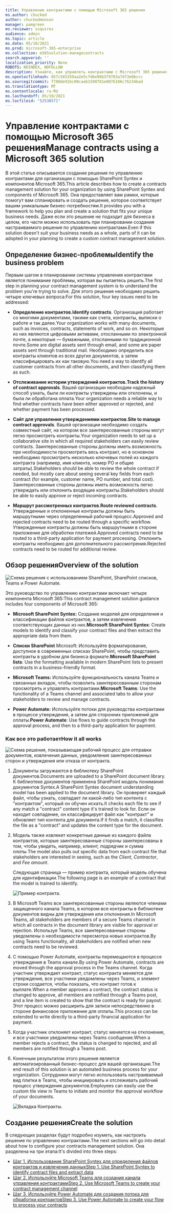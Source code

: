```yaml
---
title: Управление контрактами с помощью Microsoft 365 решения
ms.author: chucked
author: chuckedmonson
manager: pamgreen
ms.reviewer: ssquires
audience: admin
ms.topic: article
ms.date: 05/10/2021
ms.prod: microsoft-365-enterprise
ms.collection: m365solution-managecontracts
search.appverid: ''
localization_priority: None
ROBOTS: NOINDEX, NOFOLLOW
description: Узнайте, как управлять контрактами с Microsoft 365 решения SharePoint, Microsoft Teams и Power Automate.
ms.openlocfilehash: 057c581559aa2e5cfd6e98b379783a7d73e0bccc
ms.sourcegitcommit: f780de91bc00caeb1598781e0076106c76234bad
ms.translationtype: MT
ms.contentlocale: ru-RU
ms.lasthandoff: 05/19/2021
ms.locfileid: "52538571"
---
```

# <a name="manage-contracts-using-a-microsoft-365-solution"></a><span data-ttu-id="e2d1a-103">Управление контрактами с помощью Microsoft 365 решения</span><span class="sxs-lookup"><span data-stu-id="e2d1a-103">Manage contracts using a Microsoft 365 solution</span></span>

<span data-ttu-id="e2d1a-104">В этой статье описывается создание решения по управлению контрактами для организации с помощью SharePoint Syntex и компонентов Microsoft 365.</span><span class="sxs-lookup"><span data-stu-id="e2d1a-104">This article describes how to create a contracts management solution for your organization by using SharePoint Syntex and components of Microsoft 365.</span></span> <span data-ttu-id="e2d1a-105">Она предоставляет вам рамки, которые помогут вам спланировать и создать решение, которое соответствует вашим уникальным бизнес-потребностям.</span><span class="sxs-lookup"><span data-stu-id="e2d1a-105">It provides you with a framework to help you plan and create a solution that fits your unique business needs.</span></span> <span data-ttu-id="e2d1a-106">Даже если это решение не подходит для бизнеса в целом, его части можно использовать при планировании создания настраиваемого решения по управлению контрактами.</span><span class="sxs-lookup"><span data-stu-id="e2d1a-106">Even if this solution doesn't suit your business needs as a whole, parts of it can be adopted in your planning to create a custom contract management solution.</span></span>

## <a name="identify-the-business-problem"></a><span data-ttu-id="e2d1a-107">Определение бизнес-проблемы</span><span class="sxs-lookup"><span data-stu-id="e2d1a-107">Identify the business problem</span></span>

<span data-ttu-id="e2d1a-108">Первым шагом в планировании системы управления контрактами является понимание проблемы, которая вы пытаетесь решить.</span><span class="sxs-lookup"><span data-stu-id="e2d1a-108">The first step in planning your contract management system is to understand the problem you're trying to solve.</span></span> <span data-ttu-id="e2d1a-109">Для этого решения необходимо решить четыре ключевых вопроса:</span><span class="sxs-lookup"><span data-stu-id="e2d1a-109">For this solution, four key issues need to be addressed:</span></span>

- <span data-ttu-id="e2d1a-110">**Определение контрактов.**</span><span class="sxs-lookup"><span data-stu-id="e2d1a-110">**Identify contracts**.</span></span> <span data-ttu-id="e2d1a-111">Организация работает со многими документами, такими как счета, контракты, выписки о работе и так далее.</span><span class="sxs-lookup"><span data-stu-id="e2d1a-111">Your organization works with many documents, such as invoices, contracts, statements of work, and so on.</span></span>  <span data-ttu-id="e2d1a-112">Некоторые из них являются цифровыми активами, отосланными по электронной почте, а некоторые — бумажными, отосланными по традиционной почте.</span><span class="sxs-lookup"><span data-stu-id="e2d1a-112">Some are digital assets sent through email, and some are paper assets sent through traditional mail.</span></span> <span data-ttu-id="e2d1a-113">Необходимо определить все контракты клиентов из всех других документов, а затем классифицировать их как таковую.</span><span class="sxs-lookup"><span data-stu-id="e2d1a-113">You need a way to identify all customer contracts from all other documents, and then classifying them as such.</span></span>

- <span data-ttu-id="e2d1a-114">**Отслеживание истории утверждений контрактов.**</span><span class="sxs-lookup"><span data-stu-id="e2d1a-114">**Track the history of contract approvals**.</span></span> <span data-ttu-id="e2d1a-115">Вашей организации необходим надежный способ узнать, были ли контракты утверждены или отклонены, и была ли обработана оплата.</span><span class="sxs-lookup"><span data-stu-id="e2d1a-115">Your organization needs a reliable way to find whether contracts have been either approved or rejected, and whether payment has been processed.</span></span> 

- <span data-ttu-id="e2d1a-116">**Сайт для управления утверждениями контрактов**.</span><span class="sxs-lookup"><span data-stu-id="e2d1a-116">**Site to manage contract approvals**.</span></span> <span data-ttu-id="e2d1a-117">Вашей организации необходимо создать совместный сайт, на котором все заинтересованные стороны могут легко просмотреть контракты.</span><span class="sxs-lookup"><span data-stu-id="e2d1a-117">Your organization needs to set up a collaborative site in which all required stakeholders can easily review contracts.</span></span> <span data-ttu-id="e2d1a-118">Заинтересованные стороны должны иметь возможность при необходимости просмотреть весь контракт, но в основном необходимо просмотреть несколько ключевых полей из каждого контракта (например, имя клиента, номер PO и общие затраты).</span><span class="sxs-lookup"><span data-stu-id="e2d1a-118">Stakeholders should be able to review the whole contract if needed, but mostly care about seeing several key fields from each contract (for example, customer name, PO number, and total cost).</span></span> <span data-ttu-id="e2d1a-119">Заинтересованные стороны должны иметь возможность легко утверждать или отклонить входящие контракты.</span><span class="sxs-lookup"><span data-stu-id="e2d1a-119">Stakeholders should be able to easily approve or reject incoming contracts.</span></span>

- <span data-ttu-id="e2d1a-120">**Маршрут рассмотренных контрактов**.</span><span class="sxs-lookup"><span data-stu-id="e2d1a-120">**Route reviewed contracts**.</span></span> <span data-ttu-id="e2d1a-121">Утвержденные и отклоненные контракты должны быть маршрутными через определенный рабочий процесс.</span><span class="sxs-lookup"><span data-stu-id="e2d1a-121">Approved and rejected contracts need to be routed through a specific workflow.</span></span> <span data-ttu-id="e2d1a-122">Утвержденные контракты должны быть маршрутными в стороне приложение для обработки платежей.</span><span class="sxs-lookup"><span data-stu-id="e2d1a-122">Approved contracts need to be routed to a third-party application for payment processing.</span></span> <span data-ttu-id="e2d1a-123">Отклонить контракты необходимо для дополнительного рассмотрения.</span><span class="sxs-lookup"><span data-stu-id="e2d1a-123">Rejected contracts need to be routed for additional review.</span></span>

## <a name="overview-of-the-solution"></a><span data-ttu-id="e2d1a-124">Обзор решения</span><span class="sxs-lookup"><span data-stu-id="e2d1a-124">Overview of the solution</span></span>

  ![Схема решения с использованием SharePoint, SharePoint списков, Teams и Power Automate.](../media/content-understanding/syntex-solution-manage-contracts-setup-steps.png)

<span data-ttu-id="e2d1a-126">Это руководство по управлению контрактами включает четыре компонента Microsoft 365:</span><span class="sxs-lookup"><span data-stu-id="e2d1a-126">This contract management solution guidance includes four components of Microsoft 365:</span></span>

- <span data-ttu-id="e2d1a-127">**Microsoft SharePoint Syntex:** Создание моделей для определения и классификации файлов контрактов, а затем извлечения соответствующих данных из них.</span><span class="sxs-lookup"><span data-stu-id="e2d1a-127">**Microsoft SharePoint Syntex**: Create models to identify and classify your contract files and then extract the appropriate data from them.</span></span>

- <span data-ttu-id="e2d1a-128">**Списки SharePoint** Microsoft: Используйте форматирование, доступное в современных списках SharePoint, чтобы представить контракты в удобном для бизнеса формате.</span><span class="sxs-lookup"><span data-stu-id="e2d1a-128">**Microsoft SharePoint lists**: Use the formatting available in modern SharePoint lists to present contracts in a business-friendly format.</span></span>

- <span data-ttu-id="e2d1a-129">**Microsoft Teams:** Используйте функциональность канала Teams и связанных вкладок, чтобы позволить заинтересованным сторонам просмотреть и управлять контрактами.</span><span class="sxs-lookup"><span data-stu-id="e2d1a-129">**Microsoft Teams**: Use the functionality of a Teams channel and associated tabs to allow your stakeholders to review and manage contracts.</span></span>

- <span data-ttu-id="e2d1a-130">**Power Automate:** Используйте потоки для руководства контрактами в процессе утверждения, а затем для сторонних приложений для оплаты.</span><span class="sxs-lookup"><span data-stu-id="e2d1a-130">**Power Automate**: Use flows to guide contracts through the approval process, and then to a third-party application for payment.</span></span>

### <a name="how-it-all-works"></a><span data-ttu-id="e2d1a-131">Как все это работает</span><span class="sxs-lookup"><span data-stu-id="e2d1a-131">How it all works</span></span>

  ![Схема решения, показывающая рабочий процесс для отправки документов, извлечения данных, уведомления заинтересованных сторон и утверждения или отказа от контракта.](../media/content-understanding/syntex-solution-manage-contracts-overview.png)

1. <span data-ttu-id="e2d1a-133">Документы загружаются в библиотеку SharePoint документов.</span><span class="sxs-lookup"><span data-stu-id="e2d1a-133">Documents are uploaded to a SharePoint document library.</span></span> <span data-ttu-id="e2d1a-134">К библиотеке документов применена SharePoint модель понимания документов Syntex.</span><span class="sxs-lookup"><span data-stu-id="e2d1a-134">A SharePoint Syntex document understanding model has been applied to the document library.</span></span> <span data-ttu-id="e2d1a-135">Он проверяет каждый файл, чтобы узнать, совпадает ли какой-либо тип контента с "контрактом", который он обучен искать.</span><span class="sxs-lookup"><span data-stu-id="e2d1a-135">It checks each file to see if any match a "contract" content type it's trained to look for.</span></span> <span data-ttu-id="e2d1a-136">Если он находит совпадение, он классифицирует файл как "контракт" и обновляет тип контента для документа.</span><span class="sxs-lookup"><span data-stu-id="e2d1a-136">If it finds a match, it classifies the file as a "contract" and updates the content type for the document.</span></span>

2. <span data-ttu-id="e2d1a-137">Модель также извлекет конкретные данные из каждого файла контрактов, которые заинтересованные стороны заинтересованы в том, чтобы увидеть, например, *клиент,* *подрядчик* и сумма *платы.*</span><span class="sxs-lookup"><span data-stu-id="e2d1a-137">The model also pulls out specific data from each contract file that stakeholders are interested in seeing, such as the *Client*, *Contractor*, and *Fee amount*.</span></span>

    <span data-ttu-id="e2d1a-138">Следующая страница — пример контракта, который модель обучена для идентификации.</span><span class="sxs-lookup"><span data-stu-id="e2d1a-138">The following page is an example of a contract that the model is trained to identify.</span></span>

      ![Пример контракта.](../media/content-understanding/contract.png)

3. <span data-ttu-id="e2d1a-140">В Microsoft Teams все заинтересованные стороны являются членами защищенного канала Teams, в котором все контракты в библиотеке документов видны для утверждения или отклонения.</span><span class="sxs-lookup"><span data-stu-id="e2d1a-140">In Microsoft Teams, all stakeholders are members of a secure Teams channel in which all contracts in the document library are visible for approval or rejection.</span></span> <span data-ttu-id="e2d1a-141">Используя Teams, все заинтересованные стороны уведомлены о необходимости пересмотра новых контрактов.</span><span class="sxs-lookup"><span data-stu-id="e2d1a-141">By using Teams functionality, all stakeholders are notified when new contracts need to be reviewed.</span></span>
 
4. <span data-ttu-id="e2d1a-142">С помощью Power Automate, контракты перемещаются в процессе утверждения в Teams канале.</span><span class="sxs-lookup"><span data-stu-id="e2d1a-142">By using Power Automate, contracts are moved through the approval process in the Teams channel.</span></span> <span data-ttu-id="e2d1a-143">Когда участник утверждает контракт, статус контракта меняется для утверждения, все участники уведомлены через Teams, и элемент строки создается, чтобы показать, что контракт готов к выплате.</span><span class="sxs-lookup"><span data-stu-id="e2d1a-143">When a member approves a contract, the contract status is changed to approve, all members are notified through a Teams post, and a line item is created to show that the contract is ready for payout.</span></span> <span data-ttu-id="e2d1a-144">Этот процесс можно расширить для записи непосредственно в стороне финансовое приложение для оплаты.</span><span class="sxs-lookup"><span data-stu-id="e2d1a-144">This process can be extended to write directly to a third-party financial application for payment.</span></span>

5.  <span data-ttu-id="e2d1a-145">Когда участник отклоняет контракт, статус меняется на отклонение, и все участники уведомлены через Teams сообщение.</span><span class="sxs-lookup"><span data-stu-id="e2d1a-145">When a member rejects a contract, the status is changed to rejected, and all members are notified through a Teams post.</span></span>

6. <span data-ttu-id="e2d1a-146">Конечным результатом этого решения является автоматизированный бизнес-процесс для вашей организации.</span><span class="sxs-lookup"><span data-stu-id="e2d1a-146">The end result of this solution is an automated business process for your organization.</span></span> <span data-ttu-id="e2d1a-147">Сотрудники могут легко использовать настраиваемый вид плитки в Teams, чтобы инициировать и отслеживать рабочий процесс утверждения документов.</span><span class="sxs-lookup"><span data-stu-id="e2d1a-147">Employees can easily use the custom tile view in Teams to initiate and monitor the approval workflow of your documents.</span></span> 

     ![Вкладка Контракты.](../media/content-understanding/tile-view.png)

## <a name="create-the-solution"></a><span data-ttu-id="e2d1a-149">Создание решения</span><span class="sxs-lookup"><span data-stu-id="e2d1a-149">Create the solution</span></span>

<span data-ttu-id="e2d1a-150">В следующих разделах будут подробно изуметь, как настроить решение по управлению контрактами.</span><span class="sxs-lookup"><span data-stu-id="e2d1a-150">The next sections will go into detail about how to configure your contracts management solution.</span></span> <span data-ttu-id="e2d1a-151">Она разделена на три этапа:</span><span class="sxs-lookup"><span data-stu-id="e2d1a-151">It's divided into three steps:</span></span>

- [<span data-ttu-id="e2d1a-152">Шаг 1. Использование SharePoint Syntex для определения файлов контрактов и извлечения данных</span><span class="sxs-lookup"><span data-stu-id="e2d1a-152">Step 1. Use SharePoint Syntex to identify contract files and extract data</span></span>](solution-manage-contracts-step1.md)
- [<span data-ttu-id="e2d1a-153">Шаг 2. Используйте Microsoft Teams для создания канала управления контрактами</span><span class="sxs-lookup"><span data-stu-id="e2d1a-153">Step 2. Use Microsoft Teams to create your contract management channel</span></span>](solution-manage-contracts-step2.md)
- [<span data-ttu-id="e2d1a-154">Шаг 3. Используйте Power Automate для создания потока для обработки контрактов</span><span class="sxs-lookup"><span data-stu-id="e2d1a-154">Step 3. Use Power Automate to create your flow to process your contracts</span></span>](solution-manage-contracts-step3.md)
